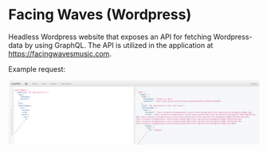 # Facing Waves (Wordpress)

Headless Wordpress website that exposes an API for fetching Wordpress-data by using GraphQL. The API is utilized in the application at https://facingwavesmusic.com.

Example request:

![Alt text](screenshot.png?raw=true "GraphQL example request")
